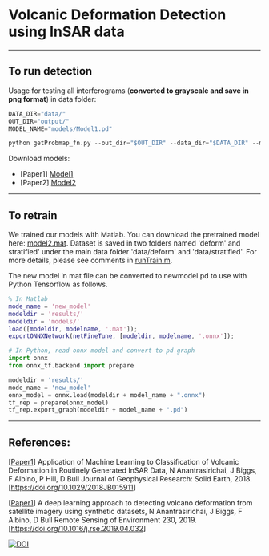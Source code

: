 # Volcanic Deformation Detection using InSAR data

------------------------------------
To run detection
------------------------------------
Usage for testing all interferograms (**converted to grayscale and save in png format**) in data folder:

```python
DATA_DIR="data/"
OUT_DIR="output/"
MODEL_NAME="models/Model1.pd"

python getProbmap_fn.py --out_dir="$OUT_DIR" --data_dir="$DATA_DIR" --model_name="$MODEL_NAME"
```
Download models:

- [Paper1] <a href="https://uob-my.sharepoint.com/:u:/g/personal/eexna_bristol_ac_uk/Ef-Z187hrNBInYzNIhjihkIBA4g47w93zDtXgk-jkHrl9Q?e=KslBWQ">Model1</a>
- [Paper2] <a href="https://uob-my.sharepoint.com/:u:/g/personal/eexna_bristol_ac_uk/EcQeotn8ogxNpvvQtTmv3MUBzxHn6cm1Ob6ybmHKyWhxZA?e=akrWpi">Model2</a>


------------------------------------
To retrain
------------------------------------
We trained our models with Matlab. You can download the pretrained model here: <a href="https://uob-my.sharepoint.com/:u:/g/personal/eexna_bristol_ac_uk/EXH66HZ2rxlDrZBEoo5fgIABXYWYNcZl6N723jKesLdA9w?e=4QBoSj">model2.mat</a>.
Dataset is saved in two folders named 'deform' and stratified' under the main data folder 'data/deform' and 'data/stratified'.
For more details, please see comments in <a href="https://github.com/pui-nantheera/volcano_deform_detection/blob/main/runTrain.m">runTrain.m</a>.

The new model in mat file can be converted to newmodel.pd to use with Python Tensorflow as follows.

```matlab
% In Matlab
mode_name = 'new_model'
modeldir = 'results/'
modeldir = 'models/'
load([modeldir, modelname, '.mat']);
exportONNXNetwork(netFineTune, [modeldir, modelname, '.onnx']);
```
```python
# In Python, read onnx model and convert to pd graph
import onnx
from onnx_tf.backend import prepare

modeldir = 'results/'
mode_name = 'new_model'
onnx_model = onnx.load(modeldir + model_name + ".onnx") 
tf_rep = prepare(onnx_model)  
tf_rep.export_graph(modeldir + model_name + ".pd") 
```

------------------------------------
References:
------------------------------------
[<a href="https://research-information.bris.ac.uk/ws/portalfiles/portal/168247520/Full_text_PDF_final_published_version_.pdf">Paper1</a>] Application of Machine Learning to Classification of Volcanic Deformation in Routinely Generated InSAR Data, N Anantrasirichai, J Biggs, F Albino, P Hill, D Bull
Journal of Geophysical Research: Solid Earth, 2018. [<a href="https://agupubs.onlinelibrary.wiley.com/doi/full/10.1029/2018JB015911">https://doi.org/10.1029/2018JB015911</a>]

[<a href="https://arxiv.org/abs/1905.07286">Paper1</a>] A deep learning approach to detecting volcano deformation from satellite imagery using synthetic datasets, N Anantrasirichai, J Biggs, F Albino, D Bull
Remote Sensing of Environment 230, 2019. [<a href="https://www.sciencedirect.com/science/article/pii/S003442571930183X">https://doi.org/10.1016/j.rse.2019.04.032</a>]

<a href="https://doi.org/10.5281/zenodo.5550815"><img src="https://zenodo.org/badge/DOI/10.5281/zenodo.5550815.svg" alt="DOI"></a>
